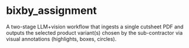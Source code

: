 # bixby_assignment
A two-stage LLM+vision workflow that ingests a single cutsheet PDF and outputs the selected product variant(s) chosen by the sub-contractor via visual annotations (highlights, boxes, circles).
